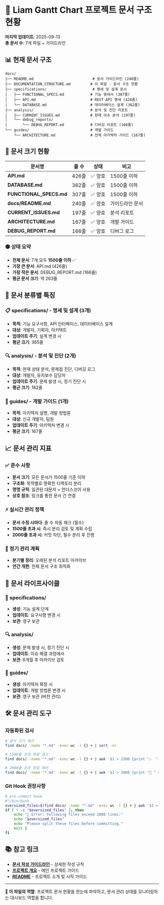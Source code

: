 # 📂 Liam Gantt Chart 프로젝트 문서 구조 현황

**마지막 업데이트**: 2025-09-13  
**총 문서 수**: 7개 파일 + 가이드라인

## 📊 현재 문서 구조

```
docs/
├── README.md                           # 문서 가이드라인 (240줄)
├── DOCUMENTATION_STRUCTURE.md         # 이 파일 - 문서 구조 현황
├── specifications/                     # 명세 및 설계 문서
│   ├── FUNCTIONAL_SPECS.md            # 기능 명세서 (307줄)
│   ├── API.md                         # REST API 명세 (426줄)
│   └── DATABASE.md                    # 데이터베이스 설계 (362줄)
├── analysis/                          # 분석 및 진단 리포트
│   ├── CURRENT_ISSUES.md              # 현재 이슈 분석 (197줄)
│   └── debug_reports/
│       └── DEBUG_REPORT.md            # 디버깅 리포트 (166줄)
└── guides/                            # 개발 가이드
    └── ARCHITECTURE.md                # 전체 아키텍처 가이드 (167줄)
```

## 📏 문서 크기 현황

| 문서명 | 줄 수 | 상태 | 비고 |
|--------|-------|------|------|
| **API.md** | 426줄 | ✅ 양호 | 1500줄 이하 |
| **DATABASE.md** | 362줄 | ✅ 양호 | 1500줄 이하 |
| **FUNCTIONAL_SPECS.md** | 307줄 | ✅ 양호 | 1500줄 이하 |
| **docs/README.md** | 240줄 | ✅ 양호 | 가이드라인 문서 |
| **CURRENT_ISSUES.md** | 197줄 | ✅ 양호 | 분석 리포트 |
| **ARCHITECTURE.md** | 167줄 | ✅ 양호 | 개발 가이드 |
| **DEBUG_REPORT.md** | 166줄 | ✅ 양호 | 디버그 로그 |

### 🟢 상태 요약
- **전체 문서**: 7개 모두 **1500줄 이하** ✅
- **가장 큰 문서**: API.md (426줄)
- **가장 작은 문서**: DEBUG_REPORT.md (166줄)
- **평균 문서 크기**: 약 263줄

## 🎯 문서 분류별 특징

### 📋 specifications/ - 명세 및 설계 (3개)
- **목적**: 기능 요구사항, API 인터페이스, 데이터베이스 설계
- **대상**: 개발자, 기획자, 아키텍트
- **업데이트 주기**: 설계 변경 시
- **평균 크기**: 365줄

### 🔍 analysis/ - 분석 및 진단 (2개)
- **목적**: 현재 상태 분석, 문제점 진단, 디버깅 로그
- **대상**: 개발자, 유지보수 담당자
- **업데이트 주기**: 문제 발생 시, 정기 진단 시
- **평균 크기**: 182줄

### 📖 guides/ - 개발 가이드 (1개)
- **목적**: 아키텍처 설명, 개발 방법론
- **대상**: 신규 개발자, 팀원
- **업데이트 주기**: 아키텍처 변경 시
- **평균 크기**: 167줄

## 📈 문서 관리 지표

### ✅ 준수 사항
- **문서 크기**: 모든 문서가 1500줄 기준 이하
- **구조화**: 목적별로 명확한 디렉토리 분리
- **명명 규칙**: 일관된 대문자 + 언더스코어 사용
- **상호 참조**: 링크를 통한 문서 간 연결

### ⚡ 실시간 관리 정책
- **문서 수정 시마다**: 줄 수 자동 체크 (필수)
- **1500줄 초과 시**: 즉시 분리 검토 및 계획 수립
- **2000줄 초과 시**: 커밋 차단, 필수 분리 후 진행

### 🎯 정기 관리 계획
- **분기별 정리**: 오래된 분석 리포트 아카이브
- **연간 개편**: 전체 문서 구조 최적화

## 🔄 문서 라이프사이클

### 📝 specifications/
- **생성**: 기능 설계 단계
- **업데이트**: 요구사항 변경 시
- **보관**: 영구 보관

### 🔍 analysis/  
- **생성**: 문제 발생 시, 정기 진단 시
- **업데이트**: 이슈 해결 과정에서
- **보관**: 6개월 후 아카이브 검토

### 📖 guides/
- **생성**: 아키텍처 확정 시
- **업데이트**: 개발 방법론 변경 시  
- **보관**: 영구 보관 (버전 관리)

## 🛠️ 문서 관리 도구

### 자동화된 검사
```bash
# 문서 크기 체크
find docs/ -name "*.md" -exec wc -l {} + | sort -nr

# 1500줄 초과 파일 경고
find docs/ -name "*.md" -exec wc -l {} + | awk '$1 > 1500 {print "⚠️  " $2 " : " $1 " lines"}'

# 2000줄 초과 파일 에러
find docs/ -name "*.md" -exec wc -l {} + | awk '$1 > 2000 {print "🚨 " $2 " : " $1 " lines - MUST SPLIT"}'
```

### Git Hook 권장사항
```bash
# pre-commit hook
#!/bin/bash
oversized_files=$(find docs/ -name "*.md" -exec wc -l {} + | awk '$1 > 2000 {print $2}')
if [ ! -z "$oversized_files" ]; then
    echo "🚨 Error: Following files exceed 2000 lines:"
    echo "$oversized_files"
    echo "Please split these files before committing."
    exit 1
fi
```

## 📚 참고 링크

- **[문서 작성 가이드라인](./README.md)** - 상세한 작성 규칙
- **[프로젝트 개요](../CLAUDE.md)** - 메인 프로젝트 가이드
- **[README](../README.md)** - 프로젝트 소개 및 시작 가이드

---

**📌 이 파일의 역할**: 프로젝트 문서 현황을 한눈에 파악하고, 문서 관리 상태를 모니터링하는 대시보드 역할을 합니다.